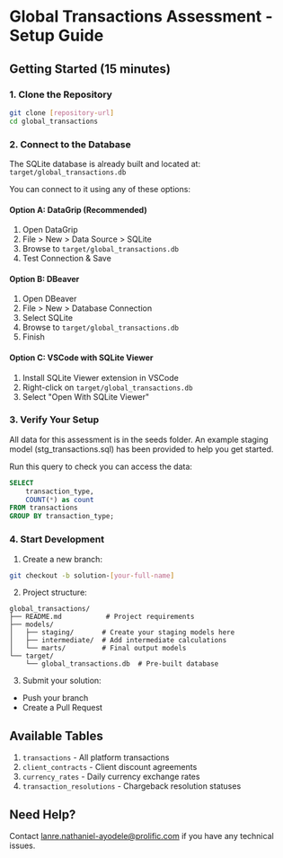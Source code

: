 # Global Transactions Assessment - Setup Guide

## Getting Started (15 minutes)

### 1. Clone the Repository

```bash
git clone [repository-url]
cd global_transactions
```

### 2. Connect to the Database

The SQLite database is already built and located at:
`target/global_transactions.db`

You can connect to it using any of these options:

#### Option A: DataGrip (Recommended)

1. Open DataGrip
2. File > New > Data Source > SQLite
3. Browse to `target/global_transactions.db`
4. Test Connection & Save

#### Option B: DBeaver

1. Open DBeaver
2. File > New > Database Connection
3. Select SQLite
4. Browse to `target/global_transactions.db`
5. Finish

#### Option C: VSCode with SQLite Viewer

1. Install SQLite Viewer extension in VSCode
2. Right-click on `target/global_transactions.db`
3. Select "Open With SQLite Viewer"

### 3. Verify Your Setup

All data for this assessment is in the seeds folder. An example staging model (stg_transactions.sql) has been provided to help you get started.

Run this query to check you can access the data:
```sql
SELECT 
    transaction_type,
    COUNT(*) as count
FROM transactions
GROUP BY transaction_type;
```

### 4. Start Development

1. Create a new branch:
```bash
git checkout -b solution-[your-full-name]
```

2. Project structure:

```
global_transactions/
├── README.md           # Project requirements
├── models/            
│   ├── staging/       # Create your staging models here
│   ├── intermediate/  # Add intermediate calculations
│   └── marts/         # Final output models
└── target/
    └── global_transactions.db  # Pre-built database
```

3. Submit your solution:
- Push your branch
- Create a Pull Request

## Available Tables

1. `transactions` - All platform transactions
2. `client_contracts` - Client discount agreements
3. `currency_rates` - Daily currency exchange rates
4. `transaction_resolutions` - Chargeback resolution statuses

## Need Help?

Contact lanre.nathaniel-ayodele@prolific.com if you have any technical issues.

